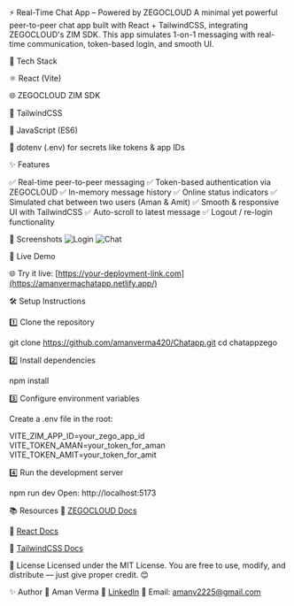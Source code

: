 ⚡ Real-Time Chat App – Powered by ZEGOCLOUD
A minimal yet powerful peer-to-peer chat app built with React + TailwindCSS, integrating ZEGOCLOUD's ZIM SDK. This app simulates 1-on-1 messaging with real-time communication, token-based login, and smooth UI.

🔧 Tech Stack

⚛️ React (Vite)

🌐 ZEGOCLOUD ZIM SDK

🎨 TailwindCSS

📜 JavaScript (ES6)

🔐 dotenv (.env) for secrets like tokens & app IDs

✨ Features

✅ Real-time peer-to-peer messaging
✅ Token-based authentication via ZEGOCLOUD
✅ In-memory message history
✅ Online status indicators
✅ Simulated chat between two users (Aman & Amit)
✅ Smooth & responsive UI with TailwindCSS
✅ Auto-scroll to latest message
✅ Logout / re-login functionality

📸 Screenshots
![Login](./assets/login_page.png)  ![Chat](./assets/main.png)


🚀 Live Demo

🌐 Try it live: [https://your-deployment-link.com](https://amanvermachatapp.netlify.app/)


🛠️ Setup Instructions


1️⃣ Clone the repository

git clone https://github.com/amanverma420/Chatapp.git
cd chatappzego

2️⃣ Install dependencies

npm install

3️⃣ Configure environment variables

Create a .env file in the root:

VITE_ZIM_APP_ID=your_zego_app_id
VITE_TOKEN_AMAN=your_token_for_aman
VITE_TOKEN_AMIT=your_token_for_amit


4️⃣ Run the development server

npm run dev
Open: http://localhost:5173


📚 Resources
📘 [ZEGOCLOUD Docs](https://www.zegocloud.com/docs)

📘 [React Docs](https://react.dev/)

📘 [TailwindCSS Docs](https://v2.tailwindcss.com/docs)

📝 License
Licensed under the MIT License.
You are free to use, modify, and distribute — just give proper credit. 😊

✨ Author
👤 Aman Verma
🔗 [LinkedIn](https://www.linkedin.com/in/amanverma420/)
📧 Email: amanv2225@gmail.com
